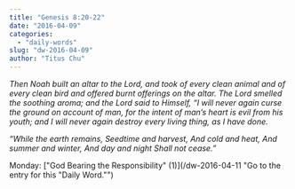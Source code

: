 ```yaml
---
title: "Genesis 8:20-22"
date: "2016-04-09"
categories: 
  - "daily-words"
slug: "dw-2016-04-09"
author: "Titus Chu"
---
```


_Then Noah built an altar to the Lord, and took of every clean animal and of every clean bird and offered burnt offerings on the altar. The Lord smelled the soothing aroma; and the Lord said to Himself, “I will never again curse the ground on account of man, for the intent of man’s heart is evil from his youth; and I will never again destroy every living thing, as I have done._

_“While the earth remains,_ _Seedtime and harvest,_ _And cold and heat,_ _And summer and winter,_ _And day and night_ _Shall not cease.”_

Monday: ["God Bearing the Responsibility" (1)](/dw-2016-04-11 "Go to the entry for this "Daily Word."")

